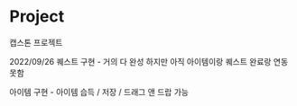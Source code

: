# Project
캡스톤 프로젝트

2022/09/26
퀘스트 구현 - 거의 다 완성 하지만 아직 아이템이랑 퀘스트 완료랑 연동 못함

아이템 구현 - 아이템 습득 / 저장 / 드래그 앤 드랍 가능 